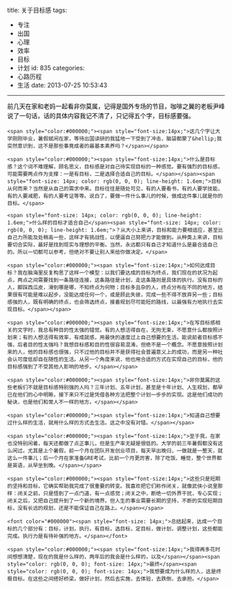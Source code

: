 title: 关于目标感
tags:
  - 专注
  - 出国
  - 心理
  - 效率
  - 目标
  - 计划
id: 835
categories:
  - 心路历程
  - 生活
date: 2013-07-25 10:53:43
---

<span style="font-size: 14px; color: rgb(0, 0, 0); line-height: 1.6em;">前几天在家和老妈一起看非你莫属，记得是国外专场的节目，咖啡之翼的老板尹峰说了一句话，话的具体内容我记不清了，只记得五个字，目标感要强。</span>

	<span style="color:#000000;"><span style="font-size:14px;">这几个字让大学刚刚毕业，暑假赋闲在家，等待出国读研的我猛地一下受到了冲击，脑袋都蒙了&hellip;我突然意识到，这不是那些事竟成者的最基本素养吗？</span></span>

	<span style="color:#000000;"><span style="font-size:14px;">什么是目标感？这个词不难理解，顾名思义，目标感是对自己待实现目标的一种感觉。要有强烈的目标感，可能需要两点作为支撑：一是有目标，二是选择合适自己的目标。</span></span><span style="font-size: 14px; color: rgb(0, 0, 0); line-height: 1.6em;">目标从何而来？当然是从自己的需求中来。目标往往是随处可见，有的人要看书，有的人要学技能，有的人要减肥，有的人要考证等等。说白了，要做一件什么事儿的时候，做成这件事儿就是你的目标。</span>

	<span style="font-size: 14px; color: rgb(0, 0, 0); line-height: 1.6em;">什么样的目标才适合自己</span><span style="font-size: 14px; color: rgb(0, 0, 0); line-height: 1.6em;">？从大小上来讲，目标和能力要相适应，甚至比自己力所能及处稍高一些，这样才有挑战性，以便逼自己努把力才能做到。从种类上来讲，目标要切合实际，最好是找到现实与理想的平衡。当然，永远都只有自己才知道什么是最合适自己的。所以一切都可以参考，但绝对不要让别人来给你做决定。</span>

	<span style="color:#000000;"><span style="font-size:14px;">如何达成目标？我在脑海里反复构思了这样一个模型：以我们要达成的目标为终点，我们现在的状况为起点，两点之间需要找到一条路径连接，这条路径是计划，走这条路则是具体的执行。没有目标的人，脚踩西瓜皮，滑到哪是哪，不知终点为何物；目标多且杂的人，终点分布在不同的地方，结果很有可能是难以起步，没能达成任何一个，或是顾此失彼，完成一些不得不放弃另一些；目标感强的人，既有明确的终点，也会筛选终点，接着规划尽可能短的路线，以最强有力地执行去实现目标。</span></span>

	<span style="color:#000000;"><span style="font-size:14px;">在写目标感相关的文字时，我总有种目的性太强的错觉。有的人想活得自在，无拘无束，不愿意什么都按照计划来；有的人想活得有效率，有成就感，用最快的速度过上自己想要的生活。能说前者目标感不强，后者目的性太强吗？我想目标感和目的性很容易混淆，但绝不是一个概念。不愿意按照计划来的人，他的目标感也很强，只不过他的目标并不是获得社会普遍意义上的成功，而是另一种社会认可度低却自在随性的生活。从另一个角度来说，他也用合适的方式在实现自己的目标，他的目标感强到了不受其他人影响的地步。</span></span>

	<span style="color:#000000;"><span style="font-size:14px;">非你莫属的这些老板们不就是目标感特别强的人吗？三年计划、五年计划，甚至是十年计划、人生规划，都早已在他们的心中明晰，接下来只不过是凭借各种方法把整个计划一步步的实现。这是他们成功的秘诀，也是他们和常人不一样的地方。</span></span>

	<span style="color:#000000;"><span style="font-size:14px;">知道自己想要过什么样的生活，就用什么样的方式去生活。这之中没有对错。</span></span>

	<span style="color:#000000;"><span style="font-size:14px;">至于我，在家也没特别闲着，每天还都做了点正事儿，但是生产率无疑是很低的。大学的前三年暑假都没有这么闲过。尤其是上个暑假，前一个月在团队开发创业项目，每天早出晚归，一做就是一整天，就这么一件事儿；后一个月在家准备GRE考试，比前一个月更厉害，除了吃饭、睡觉，整个世界都是英语，从早坐到晚。</span></span>

	<span style="color:#000000;"><span style="font-size:14px;">这些只是短期的坚持和目标，它确实帮助我完成了很重要的转变。我喜欢把它们称作闭关，就像武侠小说里那样：闭关之前，只是悟到了一点门道，有一点感觉；闭关之中，断绝一切外界干扰，专心实现；闭关之后，又把自己提升到了一个新的境界。但人生的事业需要长期的坚持，不断的实现短期目标，没有长远的规划，还是不能保证自己在路上。</span></span>

	<font color="#000000"><span style="font-size: 14px;">总结起来，达成一个目标的几个部分有：目标，计划，执行。有目标，选目标，定目标，做计划，调整计划，这些都能完成。执行力是有待补强的地方。</span></font>

	<span style="color:#000000;"><span style="font-size:14px;">我得再多花时间想想清楚，现在的我是什么样的，两年后的我会是什么样的，以及</span></span><span style="color: rgb(0, 0, 0); font-size: 14px;">最终</span><span style="color: rgb(0, 0, 0); font-size: 14px;">我想要成为什么样的人，这是终极目标。在这些之间搭好桥梁，做好计划，然后去实施，去体验，去跌倒，去承担。</span>